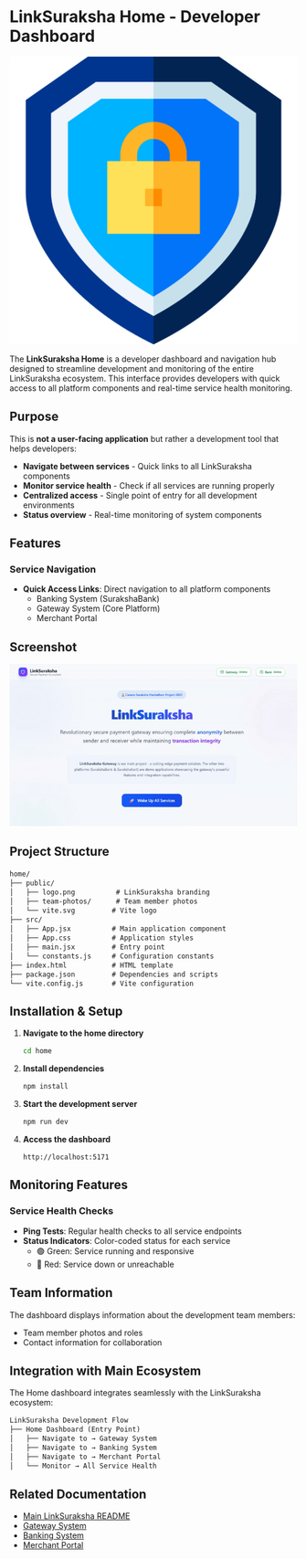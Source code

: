 # LinkSuraksha Home - Developer Dashboard

<div align="center">
  <img src="public/logo.png"/>
</div>

The **LinkSuraksha Home** is a developer dashboard and navigation hub designed to streamline development and monitoring of the entire LinkSuraksha ecosystem. This interface provides developers with quick access to all platform components and real-time service health monitoring.

## Purpose

This is **not a user-facing application** but rather a development tool that helps developers:

- **Navigate between services** - Quick links to all LinkSuraksha components
- **Monitor service health** - Check if all services are running properly
- **Centralized access** - Single point of entry for all development environments
- **Status overview** - Real-time monitoring of system components

## Features

### Service Navigation

- **Quick Access Links**: Direct navigation to all platform components
  - Banking System (SurakshaBank)
  - Gateway System (Core Platform)
  - Merchant Portal

## Screenshot

<div align="center">
   <img src="public/home_gif.gif"/>
</div>

## Project Structure

```
home/
├── public/
│   ├── logo.png          # LinkSuraksha branding
│   ├── team-photos/      # Team member photos
│   └── vite.svg         # Vite logo
├── src/
│   ├── App.jsx          # Main application component
│   ├── App.css          # Application styles
│   ├── main.jsx         # Entry point
│   └── constants.js     # Configuration constants
├── index.html           # HTML template
├── package.json         # Dependencies and scripts
└── vite.config.js       # Vite configuration
```

## Installation & Setup

1. **Navigate to the home directory**

   ```bash
   cd home
   ```

2. **Install dependencies**

   ```bash
   npm install
   ```

3. **Start the development server**

   ```bash
   npm run dev
   ```

4. **Access the dashboard**
   ```
   http://localhost:5171
   ```

## Monitoring Features

### Service Health Checks

- **Ping Tests**: Regular health checks to all service endpoints
- **Status Indicators**: Color-coded status for each service
  - 🟢 Green: Service running and responsive
  - 🔴 Red: Service down or unreachable

## Team Information

The dashboard displays information about the development team members:

- Team member photos and roles
- Contact information for collaboration

## Integration with Main Ecosystem

The Home dashboard integrates seamlessly with the LinkSuraksha ecosystem:

```
LinkSuraksha Development Flow
├── Home Dashboard (Entry Point)
│   ├── Navigate to → Gateway System
│   ├── Navigate to → Banking System
│   ├── Navigate to → Merchant Portal
│   └── Monitor → All Service Health
```

## Related Documentation

- [Main LinkSuraksha README](../README.md)
- [Gateway System](../gateway/README.md)
- [Banking System](../bank/README.md)
- [Merchant Portal](../merchant/README.md)
